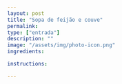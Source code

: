 ```yaml
---
layout: post
title: "Sopa de feijão e couve"
permalink: 
type: ["entrada"]
description: ""
image: "/assets/img/photo-icon.png"
ingredients:

instructions:

---
```

